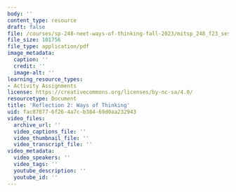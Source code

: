 ```yaml
---
body: ''
content_type: resource
draft: false
file: /courses/sp-248-neet-ways-of-thinking-fall-2023/mitsp_248_f23_ses03_ref02.pdf
file_size: 101756
file_type: application/pdf
image_metadata:
  caption: ''
  credit: ''
  image-alt: ''
learning_resource_types:
- Activity Assignments
license: https://creativecommons.org/licenses/by-nc-sa/4.0/
resourcetype: Document
title: 'Reflection 2: Ways of Thinking'
uid: fac87877-6f26-4a7c-b384-69d0aa232943
video_files:
  archive_url: ''
  video_captions_file: ''
  video_thumbnail_file: ''
  video_transcript_file: ''
video_metadata:
  video_speakers: ''
  video_tags: ''
  youtube_description: ''
  youtube_id: ''
---
```

